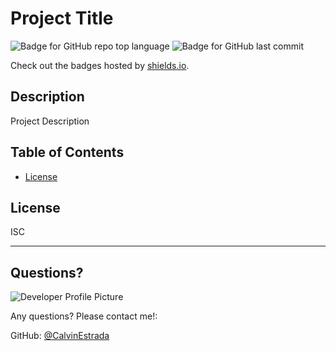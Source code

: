 # Project Title

  ![Badge for GitHub repo top language](https://img.shields.io/github/languages/top/CalvinEstrada/default?style=flat&logo=appveyor) ![Badge for GitHub last commit](https://img.shields.io/github/last-commit/CalvinEstrada/default?style=flat&logo=appveyor)
  
  Check out the badges hosted by [shields.io](https://shields.io/).
  
  
  ## Description 
   
  
  Project Description

  ## Table of Contents
  * [License](#license)
  
  ## License
  
  ISC
  
  ---
  
  ## Questions?
  
  ![Developer Profile Picture](https://avatars1.githubusercontent.com/u/70289312?v=4) 
  
  Any questions? Please contact me!:
 
  GitHub: [@CalvinEstrada](https://api.github.com/users/CalvinEstrada)
  
